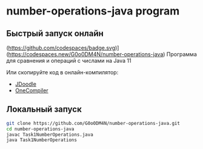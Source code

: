 # number-operations-java program

## Быстрый запуск онлайн
(https://github.com/codespaces/badge.svg)](https://codespaces.new/G0o0DM4N/number-operations-java)
Программа для сравнения и операций с числами на Java 11

Или скопируйте код в онлайн-компилятор:
- [JDoodle](https://www.jdoodle.com/online-java-compiler/)
- [OneCompiler](https://onecompiler.com/java)

## Локальный запуск
```bash
git clone https://github.com/G0o0DM4N/number-operations-java.git
cd number-operations-java
javac Task1NumberOperations.java
java Task1NumberOperations
```
